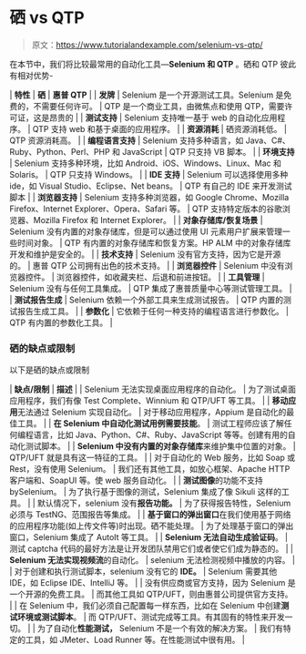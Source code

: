 # 硒 vs QTP

> 原文：<https://www.tutorialandexample.com/selenium-vs-qtp/>

在本节中，我们将比较最常用的自动化工具—**Selenium 和 QTP** 。硒和 QTP 彼此有相对优势-

| **特性** | **硒** | **惠普 QTP** |
| **发牌** | Selenium 是一个开源测试工具。Selenium 是免费的，不需要任何许可。 | QTP 是一个商业工具，由微焦点和使用 QTP，需要许可证，这是昂贵的 |
| **测试支持** | Selenium 支持唯一基于 web 的自动化应用程序。 | QTP 支持 web 和基于桌面的应用程序。 |
| **资源消耗** | 硒资源消耗低。 | QTP 资源消耗高。 |
| **编程语言支持** | Selenium 支持多种语言，如 Java、C#、Ruby、Python、Perl、PHP 和 JavaScript | QTP 只支持 VB 脚本。 |
| **环境支持** | Selenium 支持多种环境，比如 Android、iOS、Windows、Linux、Mac 和 Solaris。 | QTP 只支持 Windows。 |
| **IDE 支持** | Selenium 可以选择使用多种 ide，如 Visual Studio、Eclipse、Net beans。 | QTP 有自己的 IDE 来开发测试脚本 |
| **浏览器支持** | Selenium 支持多种浏览器，如 Google Chrome、Mozilla Firefox、Internet Explorer、Opera、Safari 等。 | QTP 支持特定版本的谷歌浏览器、Mozilla Firefox 和 Internet Explorer。 |
| **对象存储库/恢复场景** | Selenium 没有内置的对象存储库，但是可以通过使用 UI 元素用户扩展来管理一些时间对象。 | QTP 有内置的对象存储库和恢复方案。HP ALM 中的对象存储库开发和维护是安全的。 |
| **技术支持** | Selenium 没有官方支持，因为它是开源的。 | 惠普 QTP 公司拥有出色的技术支持。 |
| **浏览器控件** | Selenium 中没有浏览器控件。 | 浏览器控件，如收藏夹栏、后退和前进按钮。 |
| **工具管理** | Selenium 没有与任何工具集成。 | QTP 集成了惠普质量中心等测试管理工具。 |
| **测试报告生成** | Selenium 依赖一个外部工具来生成测试报告。 | QTP 内置的测试报告生成工具。 |
| **参数化** | 它依赖于任何一种支持的编程语言进行参数化。 | QTP 有内置的参数化工具。 |

### 硒的缺点或限制

以下是硒的缺点或限制

| **缺点/限制** | **描述** |
| Selenium 无法实现桌面应用程序的自动化。 | 为了测试桌面应用程序，我们有像 Test Complete、Winnium 和 QTP/UFT 等工具。 |
| **移动应用**无法通过 Selenium 实现自动化。 | 对于移动应用程序，Appium 是自动化的最佳工具。 |
| **在 Selenium 中自动化测试用例需要技能**。 | 测试工程师应该了解任何编程语言，比如 Java、Python、C#、Ruby、JavaScript 等等。创建有用的自动化测试脚本。 |
| **Selenium 中没有内置的对象存储库**来维护集中位置的对象。 | QTP/UFT 就是具有这一特征的工具。 |
| 对于自动化的 Web 服务，比如 Soap 或 Rest，没有使用 Selenium。 | 我们还有其他工具，如放心框架、Apache HTTP 客户端和、SoapUI 等。使 web 服务自动化。 |
| **测试图像**的功能不支持 bySelenium。 | 为了执行基于图像的测试，Selenium 集成了像 Sikuli 这样的工具。 |
| 默认情况下，selenium 没有**报告功能。** | 为了获得报告特性，Selenium 必须与 TestNG、范围报告等集成。 |
| **基于窗口的弹出窗口**在我们使用基于网络的应用程序功能(如上传文件等)时出现。硒不能处理。 | 为了处理基于窗口的弹出窗口，Selenium 集成了 AutoIt 等工具。 |
| **Selenium 无法自动生成验证码**。 | 测试 captcha 代码的最好方法是让开发团队禁用它们或者使它们成为静态的。 |
| **Selenium 无法实现视频流**的自动化。 | selenium 无法检测视频中播放的内容。 |
| 对于创建和执行测试脚本，selenium 没有它的 **IDE。** | Selenium 需要其他 IDE，如 Eclipse IDE、IntelliJ 等。 |
| 没有供应商或官方支持，因为 Selenium 是一个开源的免费工具。 | 而其他工具如 QTP/UFT，则由惠普公司提供官方支持。 |
| 在 Selenium 中，我们必须自己配置每一样东西，比如在 Selenium 中创建**测试环境或测试脚本**。 | 而 QTP/UFT、测试完成等工具。有其固有的特性来开发一切。 |
| 为了自动化**性能测试，** Selenium 不是一个有效的解决方案。 | 我们有特定的工具，如 JMeter、Load Runner 等。在性能测试中很有用。 |
